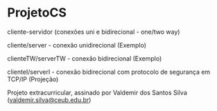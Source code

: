 # ProjetoCS
cliente-servidor (conexões uni e bidirecional - one/two way)


cliente/server - conexão unidirecional (Exemplo)

clienteTW/serverTW - conexão bidirecional (Exemplo)

clienteI/serverI - conexão bidirecional com protocolo de segurança em TCP/IP (Projeção)


Projeto extracurricular, assinado por Valdemir dos Santos Silva (valdemir.silva@ceub.edu.br)
